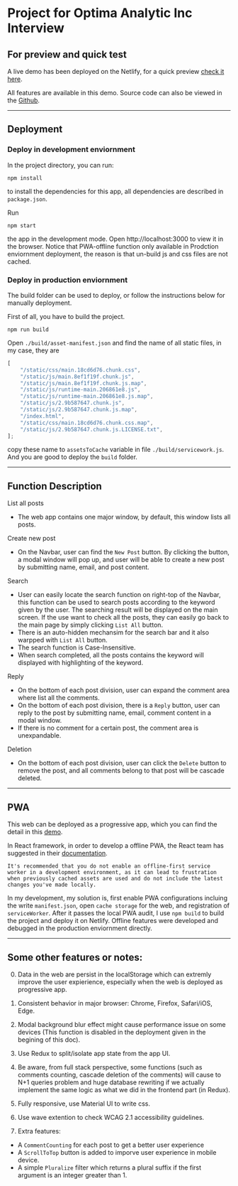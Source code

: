 # Project for Optima Analytic Inc Interview

## For preview and quick test

A live demo has been deployed on the Netlify, for a quick preview [check it here](https://chongshun-optima-analytic-interview-demo.netlify.app/).

All features are available in this demo. Source code can also be viewed in the [Github](https://github.com/hobyfrezk/optima-react).

---

## Deployment

### Deploy in development enviornment

In the project directory, you can run:

```
npm install
```

to install the dependencies for this app, all dependencies are described in `package.json`.

Run

```
npm start
```

the app in the development mode.
Open http://localhost:3000 to view it in the browser. Notice that PWA-offline function only available in Prodction enviornment deployment, the reason is that un-build js and css files are not cached.

### Deploy in production enviornment
The build folder can be used to deploy, or follow the instructions below for manually deployment.

First of all, you have to build the project.

```
npm run build
```

Open `./build/asset-manifest.json` and find the name of all static files, in my case, they are

```js
[
	"/static/css/main.18cd6d76.chunk.css",
	"/static/js/main.8ef1f19f.chunk.js",
	"/static/js/main.8ef1f19f.chunk.js.map",
	"/static/js/runtime-main.206861e8.js",
	"/static/js/runtime-main.206861e8.js.map",
	"/static/js/2.9b587647.chunk.js",
	"/static/js/2.9b587647.chunk.js.map",
	"/index.html",
	"/static/css/main.18cd6d76.chunk.css.map",
	"/static/js/2.9b587647.chunk.js.LICENSE.txt",
];
```

copy these name to `assetsToCache` variable in file `./build/servicework.js`. And you are good to deploy the `build` folder.

---

## Function Description

List all posts

- The web app contains one major window, by default, this window lists all posts.

Create new post

- On the Navbar, user can find the `New Post` button. By clicking the button, a modal window will pop up, and user will be able to create a new post by submitting name, email, and post content.

Search

- User can easily locate the search function on right-top of the Navbar, this function can be used to search posts according to the keyword given by the user. The searching result will be displayed on the main screen. If the use want to check all the posts, they can easily go back to the main page by simply clicking `List All` button.
- There is an auto-hidden mechansim for the search bar and it also warpped with `List All` button.
- The search function is Case-Insensitive.
- When search completed, all the posts contains the keyword will displayed with highlighting of the keyword.

Reply

- On the bottom of each post division, user can expand the comment area where list all the comments.
- On the bottom of each post division, there is a `Reply` button, user can reply to the post by submitting name, email, comment content in a modal window.
- If there is no comment for a certain post, the comment area is unexpandable.

Deletion

- On the bottom of each post division, user can click the `Delete` button to remove the post, and all comments belong to that post will be cascade deleted.

---

## PWA

This web can be deployed as a progressive app, which you can find the detail in this [demo]((https://chongshun-optima-analytic-interview-demo.netlify.app/)).

In React framework, in order to develop a offline PWA, the React team has suggested in their [documentation](https://create-react-app.dev/docs/making-a-progressive-web-app/#:~:text=It%27s%20recommended%20that%20you%20do%20not%20enable%20an%20offline-first%20service%20worker%20in%20a%20development%20environment%2C%20as%20it%20can%20lead%20to%20frustration%20when%20previously%20cached%20assets%20are%20used%20and%20do%20not%20include%20the%20latest%20changes%20you%27ve%20made%20locally.).

```
It's recommended that you do not enable an offline-first service worker in a development environment, as it can lead to frustration when previously cached assets are used and do not include the latest changes you've made locally.
```

In my development, my solution is, first enable PWA configurations incluing the write `manifest.json`, open `cache storage` for the web, and registration of `serviceWorker`. After it passes the local PWA audit, I use `npm build` to build the project and deploy it on Netlify. Offline features were developed and debugged in the production enviornment directly.


---

## Some other features or notes:
0. Data in the web are persist in the localStorage which can extremly improve the user expierience, especially when the web is deployed as progressive app.

1. Consistent behavior in major browser: Chrome, Firefox, Safari/iOS, Edge.

2. Modal background blur effect might cause performance issue on some devices (This function is disabled in the deployment given in the begining of this doc).

3. Use Redux to split/isolate app state from the app UI.

4. Be aware, from full stack perspective, some functions (such as comments counting, cascade deletion of the comments) will cause to N+1 queries problem and huge database rewriting if we actually implement the same logic as what we did in the frontend part (in Redux).

5. Fully responsive, use Material UI to write css.

6. Use wave extention to check WCAG 2.1 accessibility guidelines.

7. Extra features:
  - A `CommentCounting` for each post to get a better user experience
  - A `ScrollToTop` button is added to imporve user experience in mobile device.
  - A simple `Pluralize` filter which returns a plural suffix if the first argument is an integer greater than 1.
